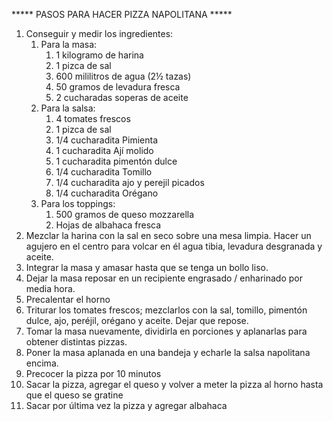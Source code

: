 ***** PASOS PARA HACER PIZZA NAPOLITANA *****

1. Conseguir y medir los ingredientes:
   1. Para la masa:
      1.  1 kilogramo de harina
      2. 1 pizca de sal
      3. 600 mililitros de agua (2½ tazas)
      4. 50 gramos de levadura fresca
      5. 2 cucharadas soperas de aceite
   2. Para la salsa:
      1. 4 tomates frescos
      2. 1 pizca de sal
      3. 1/4 cucharadita Pimienta
      4. 1 cucharadita Ají molido
      5. 1 cucharadita pimentón dulce
      6. 1/4 cucharadita Tomillo
      7. 1/4 cucharadita ajo y perejil picados
      8. 1/4 cucharadita Orégano
   3. Para los toppings:
      1. 500 gramos de queso mozzarella
      2. Hojas de albahaca fresca
2. Mezclar la harina con la sal en seco sobre una mesa limpia. Hacer un agujero en el centro para volcar en él agua tibia, levadura desgranada y aceite.
3. Integrar la masa y amasar hasta que se tenga un bollo liso.
4. Dejar la masa reposar en un recipiente engrasado / enharinado por media hora.
5. Precalentar el horno
6. Triturar los tomates frescos; mezclarlos con la sal, tomillo, pimentón dulce, ajo, peréjil, orégano y aceite. Dejar que repose.
7. Tomar la masa nuevamente, dividirla en porciones y aplanarlas para obtener distintas pizzas.
8. Poner la masa aplanada en una bandeja y echarle la salsa napolitana encima.
9. Precocer la pizza por 10 minutos
10. Sacar la pizza, agregar el queso y volver a meter la pizza al horno hasta que el queso se gratine
11. Sacar por última vez la pizza y agregar albahaca